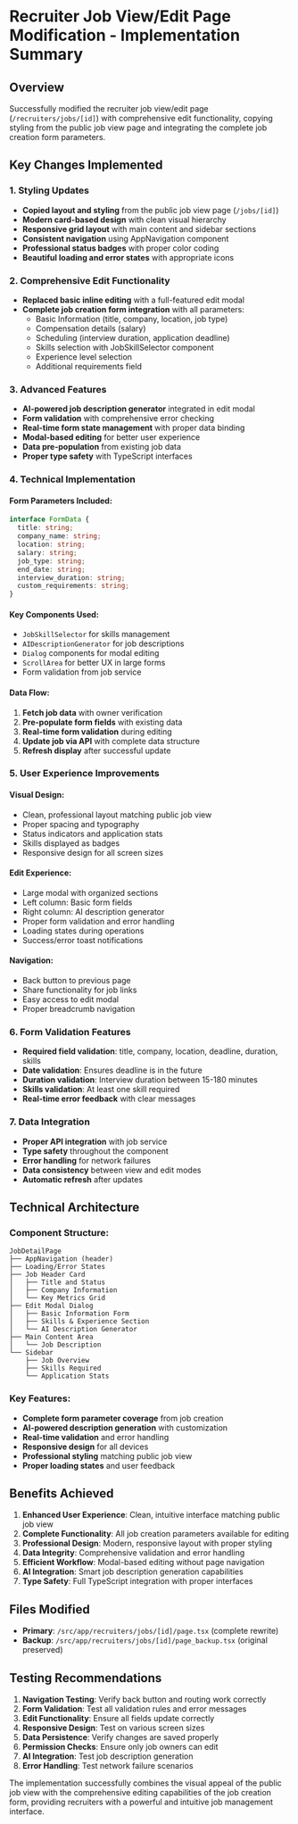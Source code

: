 # Recruiter Job View/Edit Page Modification - Implementation Summary

## Overview

Successfully modified the recruiter job view/edit page (`/recruiters/jobs/[id]`) with comprehensive edit functionality, copying styling from the public job view page and integrating the complete job creation form parameters.

## Key Changes Implemented

### 1. **Styling Updates**

- **Copied layout and styling** from the public job view page (`/jobs/[id]`)
- **Modern card-based design** with clean visual hierarchy
- **Responsive grid layout** with main content and sidebar sections
- **Consistent navigation** using AppNavigation component
- **Professional status badges** with proper color coding
- **Beautiful loading and error states** with appropriate icons

### 2. **Comprehensive Edit Functionality**

- **Replaced basic inline editing** with a full-featured edit modal
- **Complete job creation form integration** with all parameters:
  - Basic Information (title, company, location, job type)
  - Compensation details (salary)
  - Scheduling (interview duration, application deadline)
  - Skills selection with JobSkillSelector component
  - Experience level selection
  - Additional requirements field

### 3. **Advanced Features**

- **AI-powered job description generator** integrated in edit modal
- **Form validation** with comprehensive error checking
- **Real-time form state management** with proper data binding
- **Modal-based editing** for better user experience
- **Data pre-population** from existing job data
- **Proper type safety** with TypeScript interfaces

### 4. **Technical Implementation**

#### **Form Parameters Included:**

```typescript
interface FormData {
  title: string;
  company_name: string;
  location: string;
  salary: string;
  job_type: string;
  end_date: string;
  interview_duration: string;
  custom_requirements: string;
}
```

#### **Key Components Used:**

- `JobSkillSelector` for skills management
- `AIDescriptionGenerator` for job descriptions
- `Dialog` components for modal editing
- `ScrollArea` for better UX in large forms
- Form validation from job service

#### **Data Flow:**

1. **Fetch job data** with owner verification
2. **Pre-populate form fields** with existing data
3. **Real-time form validation** during editing
4. **Update job via API** with complete data structure
5. **Refresh display** after successful update

### 5. **User Experience Improvements**

#### **Visual Design:**

- Clean, professional layout matching public job view
- Proper spacing and typography
- Status indicators and application stats
- Skills displayed as badges
- Responsive design for all screen sizes

#### **Edit Experience:**

- Large modal with organized sections
- Left column: Basic form fields
- Right column: AI description generator
- Proper form validation and error handling
- Loading states during operations
- Success/error toast notifications

#### **Navigation:**

- Back button to previous page
- Share functionality for job links
- Easy access to edit modal
- Proper breadcrumb navigation

### 6. **Form Validation Features**

- **Required field validation**: title, company, location, deadline, duration, skills
- **Date validation**: Ensures deadline is in the future
- **Duration validation**: Interview duration between 15-180 minutes
- **Skills validation**: At least one skill required
- **Real-time error feedback** with clear messages

### 7. **Data Integration**

- **Proper API integration** with job service
- **Type safety** throughout the component
- **Error handling** for network failures
- **Data consistency** between view and edit modes
- **Automatic refresh** after updates

## Technical Architecture

### **Component Structure:**

```
JobDetailPage
├── AppNavigation (header)
├── Loading/Error States
├── Job Header Card
│   ├── Title and Status
│   ├── Company Information
│   └── Key Metrics Grid
├── Edit Modal Dialog
│   ├── Basic Information Form
│   ├── Skills & Experience Section
│   └── AI Description Generator
├── Main Content Area
│   └── Job Description
└── Sidebar
    ├── Job Overview
    ├── Skills Required
    └── Application Stats
```

### **Key Features:**

- **Complete form parameter coverage** from job creation
- **AI-powered description generation** with customization
- **Real-time validation** and error handling
- **Responsive design** for all devices
- **Professional styling** matching public job view
- **Proper loading states** and user feedback

## Benefits Achieved

1. **Enhanced User Experience**: Clean, intuitive interface matching public job view
2. **Complete Functionality**: All job creation parameters available for editing
3. **Professional Design**: Modern, responsive layout with proper styling
4. **Data Integrity**: Comprehensive validation and error handling
5. **Efficient Workflow**: Modal-based editing without page navigation
6. **AI Integration**: Smart job description generation capabilities
7. **Type Safety**: Full TypeScript integration with proper interfaces

## Files Modified

- **Primary**: `/src/app/recruiters/jobs/[id]/page.tsx` (complete rewrite)
- **Backup**: `/src/app/recruiters/jobs/[id]/page_backup.tsx` (original preserved)

## Testing Recommendations

1. **Navigation Testing**: Verify back button and routing work correctly
2. **Form Validation**: Test all validation rules and error messages
3. **Edit Functionality**: Ensure all fields update correctly
4. **Responsive Design**: Test on various screen sizes
5. **Data Persistence**: Verify changes are saved properly
6. **Permission Checks**: Ensure only job owners can edit
7. **AI Integration**: Test job description generation
8. **Error Handling**: Test network failure scenarios

The implementation successfully combines the visual appeal of the public job view with the comprehensive editing capabilities of the job creation form, providing recruiters with a powerful and intuitive job management interface.
